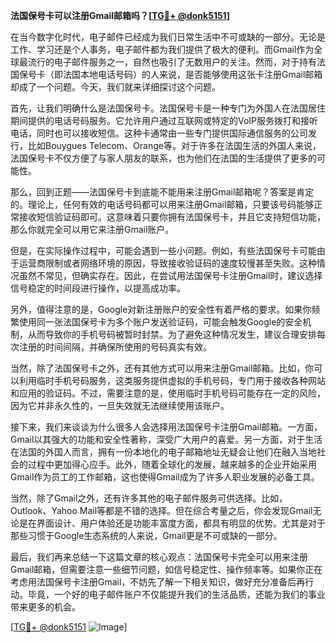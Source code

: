 **法国保号卡可以注册Gmail邮箱吗？[[TG💪+ @donk5151](https://t.me/s/donk5151)]**

在当今数字化时代，电子邮件已经成为我们日常生活中不可或缺的一部分。无论是工作、学习还是个人事务，电子邮件都为我们提供了极大的便利。而Gmail作为全球最流行的电子邮件服务之一，自然也吸引了无数用户的关注。然而，对于持有法国保号卡（即法国本地电话号码）的人来说，是否能够使用这张卡注册Gmail邮箱却成了一个问题。今天，我们就来详细探讨这个问题。

首先，让我们明确什么是法国保号卡。法国保号卡是一种专门为外国人在法国居住期间提供的电话号码服务。它允许用户通过互联网或特定的VoIP服务拨打和接听电话，同时也可以接收短信。这种卡通常由一些专门提供国际通信服务的公司发行，比如Bouygues Telecom、Orange等。对于许多在法国生活的外国人来说，法国保号卡不仅方便了与家人朋友的联系，也为他们在法国的生活提供了更多的可能性。

那么，回到正题——法国保号卡到底能不能用来注册Gmail邮箱呢？答案是肯定的。理论上，任何有效的电话号码都可以用来注册Gmail邮箱，只要该号码能够正常接收短信验证码即可。这意味着只要你拥有法国保号卡，并且它支持短信功能，那么你就完全可以用它来注册Gmail账户。

但是，在实际操作过程中，可能会遇到一些小问题。例如，有些法国保号卡可能由于运营商限制或者网络环境的原因，导致接收验证码的速度较慢甚至失败。这种情况虽然不常见，但确实存在。因此，在尝试用法国保号卡注册Gmail时，建议选择信号稳定的时间段进行操作，以提高成功率。

另外，值得注意的是，Google对新注册账户的安全性有着严格的要求。如果你频繁使用同一张法国保号卡为多个账户发送验证码，可能会触发Google的安全机制，从而导致你的手机号码被暂时封禁。为了避免这种情况发生，建议合理安排每次注册的时间间隔，并确保所使用的号码真实有效。

当然，除了法国保号卡之外，还有其他方式可以用来注册Gmail邮箱。比如，你可以利用临时手机号码服务，这类服务提供虚拟的手机号码，专门用于接收各种网站和应用的验证码。不过，需要注意的是，使用临时手机号码可能存在一定的风险，因为它并非永久性的，一旦失效就无法继续使用该账户。

接下来，我们来谈谈为什么很多人会选择用法国保号卡注册Gmail邮箱。一方面，Gmail以其强大的功能和安全性著称，深受广大用户的喜爱。另一方面，对于生活在法国的外国人而言，拥有一份本地化的电子邮箱地址无疑会让他们在融入当地社会的过程中更加得心应手。此外，随着全球化的发展，越来越多的企业开始采用Gmail作为员工的工作邮箱，这也使得Gmail成为了许多人职业发展的必备工具。

当然，除了Gmail之外，还有许多其他的电子邮件服务可供选择。比如，Outlook、Yahoo Mail等都是不错的选择。但在综合考量之后，你会发现Gmail无论是在界面设计、用户体验还是功能丰富度方面，都具有明显的优势。尤其是对于那些习惯于Google生态系统的人来说，Gmail更是不可或缺的一部分。

最后，我们再来总结一下这篇文章的核心观点：法国保号卡完全可以用来注册Gmail邮箱，但需要注意一些细节问题，如信号稳定性、操作频率等。如果你正在考虑用法国保号卡注册Gmail，不妨先了解一下相关知识，做好充分准备后再行动。毕竟，一个好的电子邮件账户不仅能提升我们的生活品质，还能为我们的事业带来更多的机会。

[[TG💪+ @donk5151](https://t.me/s/donk5151) ![Image](https://i.postimg.cc/rwNCRYN7/Snipaste-2025-04-30-17-27-05.png)]